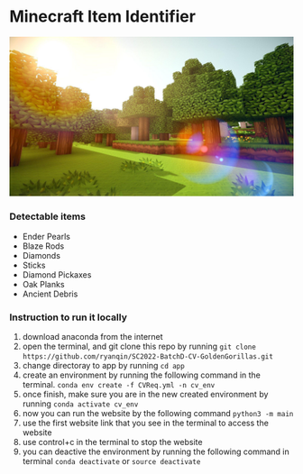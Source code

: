 # Minecraft Item Identifier
![background image](bg_minecraft.jpeg)
### Detectable items
  * Ender Pearls
  * Blaze Rods
  * Diamonds
  * Sticks
  * Diamond Pickaxes
  * Oak Planks
  * Ancient Debris

### Instruction to run it locally
1. download anaconda from the internet
2. open the terminal, and git clone this repo by running
`git clone https://github.com/ryanqin/SC2022-BatchD-CV-GoldenGorillas.git`
3. change directoray to app by running
`cd app`
4. create an environment by running the following command in the terminal.
`conda env create -f CVReq.yml -n cv_env`
5. once finish, make sure you are in the new created environment by running
`conda activate cv_env`
6. now you can run the website by the following command
`python3 -m main`
7. use the first website link that you see in the terminal to access the website
8. use control+c in the terminal to stop the website
9. you can deactive the environment by running the following command in terminal
`conda deactivate` or `source deactivate`

